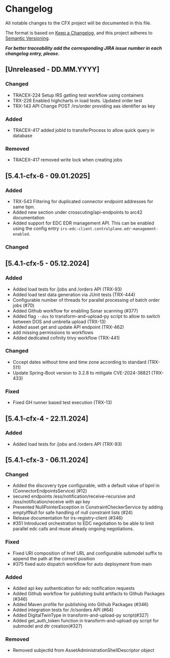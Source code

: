 # Changelog
All notable changes to the CFX project will be documented in this file.

The format is based on [Keep a Changelog](https://keepachangelog.com/en/1.0.0/),
and this project adheres to [Semantic Versioning](https://semver.org/spec/v2.0.0.html).

_**For better traceability add the corresponding JIRA issue number in each changelog entry, please.**_

## [Unreleased - DD.MM.YYYY]

### Changed

- TRACEX-224 Setup IRS gatling test workflow using containers
- TRX-226 Enabled highcharts in load tests. Updated order test
- TRX-143 API Change POST /irs/order providing aas identifier as key

### Added

- TRACEX-417 added jobId to transferProcess to allow quick query in database

### Removed

- TRACEX-417 removed write lock when creating jobs

## [5.4.1-cfx-6 - 09.01.2025]

### Added
- TRX-543 Filtering for duplicated connector endpoint addresses for same bpn. 
- Added new section under crosscuting/api-endpoints to arc42 documentation
- Added support for EDC EDR management API. This can be enabled using the config entry
  `irs-edc-client.controlplane.edr-management-enabled`.

### Changed

## [5.4.1-cfx-5 - 05.12.2024]

### Added
- Added load tests for /jobs and /orders API (TRX-93)
- Added load test data generation via JUnit tests (TRX-444)
- Configurable number of threads for parallel processing of batch order jobs (#70)
- Added Github workflow for enabling Sonar scanning (#377)
- Added flag `--dos` to transform-and-upload-py script to allow to switch between DOS and umbrella upload (TRX-13)
- Added asset get and update API endpoint (TRX-462)
- add missing permissions to workflows
- Added dedicated cofinity trivy workflow (TRX-441)

### Changed
- Cccept dates without time and time zone according to standard (TRX-511)
- Update Spring-Boot version to 3.2.8 to mitigate CVE-2024-38821 (TRX-433)

### Fixed

- Fixed GH runner based test execution (TRX-13)

## [5.4.1-cfx-4 - 22.11.2024]

### Added
- Added load tests for /jobs and /orders API (TRX-93)


## [5.4.1-cfx-3 - 06.11.2024]

### Changed

- Added the discovery type configurable, with a default value of bpnl in (ConnectorEndpointsService) (#12)
- secured endpoints /ess/notification/receive-recursive and /ess/notification/receive with api key
- Prevented NullPointerException in ConstraintCheckerService by adding emptyIfNull for safe handling of null constraint lists (#24)
- Release documentation for irs-registry-client (#346)
- #351 Introduced orchestration to EDC negotiation to be able to limit parallel edc calls and reuse already ongoing negotiations.

### Fixed

- Fixed URI composition of href URL and configurable submodel suffix to append the path at the correct position
- #375 fixed auto dispatch workflow for auto deployment from main

### Added

- Added api key authentication for edc notification requests
- Added Github workflow for publishing build artifacts to Github Packages (#346)
- Added Maven profile for publishing into Github Packages (#346)
- Added integration tests for /ir/sorders API (#64)
- Added DigitalTwinType in transform-and-upload-py script(#327)
- Added get_auth_token function in transform-and-upload-py script for submodel and dtr creation(#327)

### Removed
- Removed subjectId from AssetAdministrationShellDescriptor object

[Unreleased]: https://github.com/eclipse-tractusx/item-relationship-service/compare/5.4.1...HEAD
[5.4.1]: https://github.com/eclipse-tractusx/item-relationship-service/compare/5.4.0...5.4.1